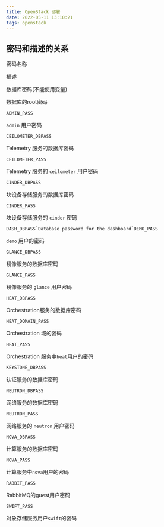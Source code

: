 ```yaml
---
title: OpenStack 部署
date: 2022-05-11 13:10:21
tags: openstack
---
```




## 密码和描述的关系

密码名称

描述

数据库密码(不能使用变量)

数据库的root密码

```
ADMIN_PASS
```

`admin` 用户密码

```
CEILOMETER_DBPASS
```

Telemetry 服务的数据库密码

```
CEILOMETER_PASS
```

Telemetry 服务的 `ceilometer` 用户密码

```
CINDER_DBPASS
```

块设备存储服务的数据库密码

```
CINDER_PASS
```

块设备存储服务的 `cinder` 密码

```
DASH_DBPASS`Database password for the dashboard`DEMO_PASS
```

`demo` 用户的密码

```
GLANCE_DBPASS
```

镜像服务的数据库密码

```
GLANCE_PASS
```

镜像服务的 `glance` 用户密码

```
HEAT_DBPASS
```

Orchestration服务的数据库密码

```
HEAT_DOMAIN_PASS
```

Orchestration 域的密码

```
HEAT_PASS
```

Orchestration 服务中``heat``用户的密码

```
KEYSTONE_DBPASS
```

认证服务的数据库密码

```
NEUTRON_DBPASS
```

网络服务的数据库密码

```
NEUTRON_PASS
```

网络服务的 `neutron` 用户密码

```
NOVA_DBPASS
```

计算服务的数据库密码

```
NOVA_PASS
```

计算服务中``nova``用户的密码

```
RABBIT_PASS
```

RabbitMQ的guest用户密码

```
SWIFT_PASS
```

对象存储服务用户``swift``的密码